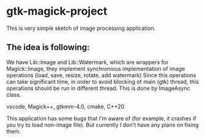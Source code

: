 # gtk-magick-project
This is very simple sketch of image processing application. 


## The idea is following:
We have Lib::Image and Lib::Watermark, which are wrappers for Magick::Image, 
they implement synchronious implementation of image operations (load, save, resize, rotate, add watermark)
Since this operations can take significant time, in order to avoid blocking of main (gtk) thread, 
this operations should be run in different thread. This is done by ImageAsync class.

vscode, Magick++, gtkmm-4.0, cmake, C++20


This application has some bugs that I'm aware of (for example, it crashes if you try to load non-image file).
But currently I don't have any plans on fixing them.